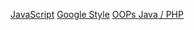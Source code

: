 [JavaScript](http://javascript.crockford.com/code.html) [Google Style](https://google.github.io/styleguide/javascriptguide.xml#JavaScript_Style_Rules)
[OOPs Java / PHP](https://google.github.io/styleguide/javaguide.html)
